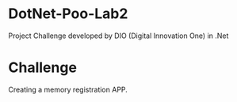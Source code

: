 # DotNet-Poo-Lab2
Project Challenge developed by DIO (Digital Innovation One) in .Net

# Challenge
Creating a memory registration APP.
